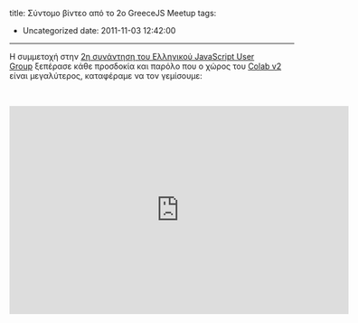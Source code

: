 title: Σύντομο βίντεο από το 2ο GreeceJS Meetup
tags:
  - Uncategorized
date: 2011-11-03 12:42:00
---

&Eta; &sigma;&upsilon;&mu;&mu;&epsilon;&tau;&omicron;&chi;ή &sigma;&tau;&eta;&nu;&nbsp;[2&eta; &sigma;&upsilon;&nu;ά&nu;&tau;&eta;&sigma;&eta; &tau;&omicron;&upsilon; &Epsilon;&lambda;&lambda;&eta;&nu;&iota;&kappa;&omicron;ύ JavaScript User Group](http://greecejs.org/greecejs-meetup-2-2011)&nbsp;&xi;&epsilon;&pi;έ&rho;&alpha;&sigma;&epsilon; &kappa;ά&theta;&epsilon; &pi;&rho;&omicron;&sigma;&delta;&omicron;&kappa;ί&alpha; &kappa;&alpha;&iota; &pi;&alpha;&rho;ό&lambda;&omicron; &pi;&omicron;&upsilon; &omicron; &chi;ώ&rho;&omicron;&sigmaf; &tau;&omicron;&upsilon; [Colab v2](http://colabworkspace.com/) &epsilon;ί&nu;&alpha;&iota; &mu;&epsilon;&gamma;&alpha;&lambda;ύ&tau;&epsilon;&rho;&omicron;&sigmaf;, &kappa;&alpha;&tau;&alpha;&phi;έ&rho;&alpha;&mu;&epsilon; &nu;&alpha; &tau;&omicron;&nu; &gamma;&epsilon;&mu;ί&sigma;&omicron;&upsilon;&mu;&epsilon;:

&nbsp;

<span class='embed-youtube' style='text-align:center; display: block;'><iframe class='youtube-player' type='text/html' width='600' height='368' src='http://www.youtube.com/embed/C9x_FpU2oDc?version=3&#038;rel=0&#038;fs=1&#038;showsearch=0&#038;showinfo=1&#038;iv_load_policy=1&#038;wmode=transparent' frameborder='0' allowfullscreen='true'></iframe></span>

